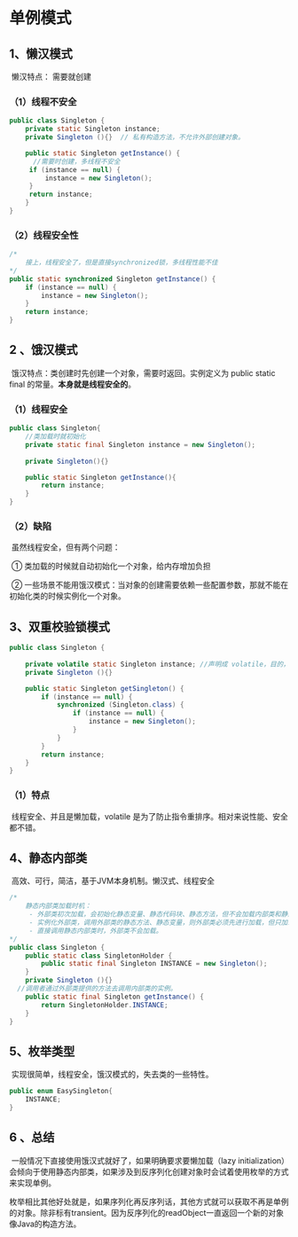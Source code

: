 # 单例模式



## 1、懒汉模式

​	懒汉特点： 需要就创建

### （1）线程不安全

```java
public class Singleton {
    private static Singleton instance;
    private Singleton (){}  // 私有构造方法，不允许外部创建对象。

    public static Singleton getInstance() {
      //需要时创建，多线程不安全
     if (instance == null) {
         instance = new Singleton();
     }
     return instance;
    }
}
```

### （2）线程安全性

```java
/*
	接上，线程安全了，但是直接synchronized锁，多线程性能不佳
*/
public static synchronized Singleton getInstance() {
    if (instance == null) {
        instance = new Singleton();
    }
    return instance;
}
```



## 2 、饿汉模式

​	饿汉特点：类创建时先创建一个对象，需要时返回。实例定义为 public static final 的常量。**本身就是线程安全的**。

### （1）线程安全

```java
public class Singleton{
    //类加载时就初始化
    private static final Singleton instance = new Singleton();
    
    private Singleton(){}

    public static Singleton getInstance(){
        return instance;
    }
}
```

### （2）缺陷

​	虽然线程安全，但有两个问题：

​	① 类加载的时候就自动初始化一个对象，给内存增加负担

​	② 一些场景不能用饿汉模式：当对象的创建需要依赖一些配置参数，那就不能在初始化类的时候实例化一个对象。



## 3、双重校验锁模式

```java
public class Singleton {
  
    private volatile static Singleton instance; //声明成 volatile，目的，禁止指令重排序
    private Singleton (){}

    public static Singleton getSingleton() {
        if (instance == null) {                         
            synchronized (Singleton.class) {
                if (instance == null) {       
                    instance = new Singleton();
                }
            }
        }
        return instance;
    }  
}
```

### （1）特点

​	线程安全、并且是懒加载，volatile 是为了防止指令重排序。相对来说性能、安全都不错。

## 4、静态内部类

​	高效、可行，简洁，基于JVM本身机制。懒汉式、线程安全

```java
/*
	静态内部类加载时机：
	 - 外部类初次加载，会初始化静态变量、静态代码块、静态方法，但不会加载内部类和静态内部类。
	 - 实例化外部类，调用外部类的静态方法、静态变量，则外部类必须先进行加载，但只加载一次。
	 - 直接调用静态内部类时，外部类不会加载。
*/ 
public class Singleton {  
    public static class SingletonHolder {  
        public static final Singleton INSTANCE = new Singleton();  
    }  
    private Singleton (){}  
  //调用者通过外部类提供的方法去调用内部类的实例。
    public static final Singleton getInstance() {  
        return SingletonHolder.INSTANCE; 
    }  
}

```



## 5、枚举类型

​	实现很简单，线程安全，饿汉模式的，失去类的一些特性。

```java
public enum EasySingleton{
    INSTANCE;
}
```





## 6 、总结

​	一般情况下直接使用饿汉式就好了，如果明确要求要懒加载（lazy initialization）会倾向于使用静态内部类，如果涉及到反序列化创建对象时会试着使用枚举的方式来实现单例。

​	枚举相比其他好处就是，如果序列化再反序列话，其他方式就可以获取不再是单例的对象。除非标有transient。因为反序列化的readObject一直返回一个新的对象像Java的构造方法。





